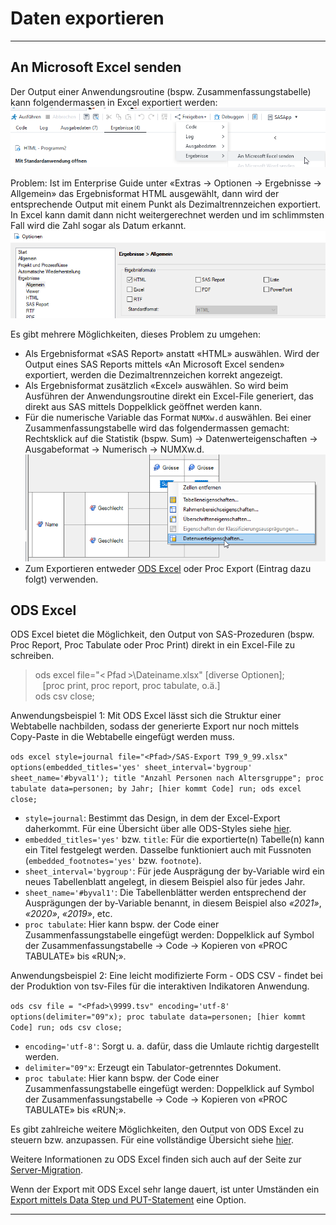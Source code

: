 Daten exportieren
=================

* * *

An Microsoft Excel senden
-------------------------

Der Output einer Anwendungsroutine (bspw. Zusammenfassungstabelle) kann folgendermassen in Excel exportiert werden:  
![](img/export1.png)

Problem: Ist im Enterprise Guide unter «Extras -> Optionen -> Ergebnisse -> Allgemein» das Ergebnisformat HTML ausgewählt, dann wird der entsprechende Output mit einem Punkt als Dezimaltrennzeichen exportiert. In Excel kann damit dann nicht weitergerechnet werden und im schlimmsten Fall wird die Zahl sogar als Datum erkannt.  
![](img/export2.png)

Es gibt mehrere Möglichkeiten, dieses Problem zu umgehen:

*   Als Ergebnisformat «SAS Report» anstatt «HTML» auswählen. Wird der Output eines SAS Reports mittels «An Microsoft Excel senden» exportiert, werden die Dezimaltrennzeichen korrekt angezeigt.
*   Als Ergebnisformat zusätzlich «Excel» auswählen. So wird beim Ausführen der Anwendungsroutine direkt ein Excel-File generiert, das direkt aus SAS mittels Doppelklick geöffnet werden kann.
*   Für die numerische Variable das Format `NUMXw.d` auswählen. Bei einer Zusammenfassungstabelle wird das folgendermassen gemacht: Rechtsklick auf die Statistik (bspw. Sum) -> Datenwerteigenschaften -> Ausgabeformat -> Numerisch -> NUMXw.d. ![](img/export3.png)
*   Zum Exportieren entweder [ODS Excel](https://ksz91.github.io/SAS_User_Guide/export.html#ods-excel) oder Proc Export (Eintrag dazu folgt) verwenden.

ODS Excel
---------

ODS Excel bietet die Möglichkeit, den Output von SAS-Prozeduren (bspw. Proc Report, Proc Tabulate oder Proc Print) direkt in ein Excel-File zu schreiben.

> ods excel file="< Pfad >\\Dateiname.xlsx" \[diverse Optionen\];  
>    \[proc print, proc report, proc tabulate, o.ä.\]  
> ods csv close;

Anwendungsbeispiel 1: Mit ODS Excel lässt sich die Struktur einer Webtabelle nachbilden, sodass der generierte Export nur noch mittels Copy-Paste in die Webtabelle eingefügt werden muss.

`ods excel style=journal file="<Pfad>/SAS-Export T99_9_99.xlsx" options(embedded_titles='yes' sheet_interval='bygroup' sheet_name='#byval1'); title "Anzahl Personen nach Altersgruppe"; proc tabulate data=personen; by Jahr; [hier kommt Code] run; ods excel close;`

*   `style=journal`: Bestimmt das Design, in dem der Excel-Export daherkommt. Für eine Übersicht über alle ODS-Styles siehe [hier](https://documentation.sas.com/doc/en/pgmsascdc/9.4_3.3/statug/statug_odsgraph_sect054.htm).
*   `embedded_titles='yes'` bzw. `title`: Für die exportierte(n) Tabelle(n) kann ein Titel festgelegt werden. Dasselbe funktioniert auch mit Fussnoten (`embedded_footnotes='yes'` bzw. `footnote`).
*   `sheet_interval='bygroup'`: Für jede Ausprägung der by-Variable wird ein neues Tabellenblatt angelegt, in diesem Beispiel also für jedes Jahr.
*   `sheet_name='#byval1'`: Die Tabellenblätter werden entsprechend der Ausprägungen der by-Variable benannt, in diesem Beispiel also _«2021»_, _«2020»_, _«2019»_, etc.
*   `proc tabulate`: Hier kann bspw. der Code einer Zusammenfassungstabelle eingefügt werden: Doppelklick auf Symbol der Zusammenfassungstabelle -> Code -> Kopieren von «PROC TABULATE» bis «RUN;».

Anwendungsbeispiel 2: Eine leicht modifizierte Form - ODS CSV - findet bei der Produktion von tsv-Files für die interaktiven Indikatoren Anwendung.

`ods csv file = "<Pfad>\9999.tsv" encoding='utf-8' options(delimiter="09"x); proc tabulate data=personen; [hier kommt Code] run; ods csv close;`

*   `encoding='utf-8'`: Sorgt u. a. dafür, dass die Umlaute richtig dargestellt werden.
*   `delimiter="09"x`: Erzeugt ein Tabulator-getrenntes Dokument.
*   `proc tabulate`: Hier kann bspw. der Code einer Zusammenfassungstabelle eingefügt werden: Doppelklick auf Symbol der Zusammenfassungstabelle -> Code -> Kopieren von «PROC TABULATE» bis «RUN;».

Es gibt zahlreiche weitere Möglichkeiten, den Output von ODS Excel zu steuern bzw. anzupassen. Für eine vollständige Übersicht siehe [hier](https://documentation.sas.com/doc/en/pgmsascdc/9.4_3.5/odsug/p09n5pw9ol0897n1qe04zeur27rv.htm).

Weitere Informationen zu ODS Excel finden sich auch auf der Seite zur [Server-Migration](https://ksz91.github.io/SAS_User_Guide/server.html#export-mit-ods-excel).

Wenn der Export mit ODS Excel sehr lange dauert, ist unter Umständen ein [Export mittels Data Step und PUT-Statement](big.html#export-mittels-data-step) eine Option.

* * *